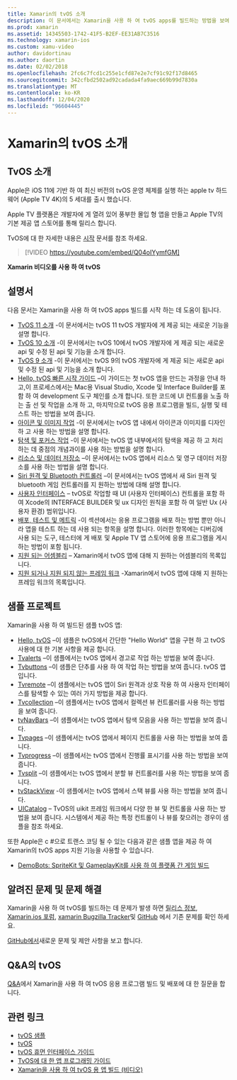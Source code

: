 ```yaml
---
title: Xamarin의 tvOS 소개
description: 이 문서에서는 Xamarin을 사용 하 여 tvOS apps를 빌드하는 방법을 보여 주는 다양 한 가이드 및 샘플에 연결 합니다. 이 가이드에서는 사용자 인터페이스 개발, 데이터 저장소, 아이콘 등의 다양 한 기능에 대해 설명 합니다.
ms.prod: xamarin
ms.assetid: 14345503-1742-41F5-B2EF-EE31AB7C3516
ms.technology: xamarin-ios
ms.custom: xamu-video
author: davidortinau
ms.author: daortin
ms.date: 02/02/2018
ms.openlocfilehash: 2fc6c7fcd1c255e1cfd87e2e7cf91c92f17d8465
ms.sourcegitcommit: 342cfbd2502ad92cadada4fa9aec669b99d7830a
ms.translationtype: MT
ms.contentlocale: ko-KR
ms.lasthandoff: 12/04/2020
ms.locfileid: "96604445"
---
```

# <a name="introduction-to-tvos-in-xamarin"></a>Xamarin의 tvOS 소개

## <a name="introducing-tvos"></a>TvOS 소개

Apple은 iOS 11에 기반 하 여 최신 버전의 tvOS 운영 체제를 실행 하는 apple tv 하드웨어 (Apple TV 4K)의 5 세대를 출시 했습니다.

Apple TV 플랫폼은 개발자에 게 열려 있어 풍부한 몰입 형 앱을 만들고 Apple TV의 기본 제공 앱 스토어를 통해 릴리스 합니다.

TvOS에 대 한 자세한 내용은 [시작](~/ios/tvos/get-started/index.md) 문서를 참조 하세요.

> [!VIDEO https://youtube.com/embed/Q04oIYymfGM]

**Xamarin 비디오를 사용 하 여 tvOS**

## <a name="documentation"></a>설명서

다음 문서는 Xamarin을 사용 하 여 tvOS apps 빌드를 시작 하는 데 도움이 됩니다.

- [TvOS 11 소개](~/ios/tvos/platform/introduction-to-tvos11.md) -이 문서에서는 tvOS 11 tvOS 개발자에 게 제공 되는 새로운 기능을 설명 합니다.
- [TvOS 10 소개](~/ios/tvos/platform/introduction-to-tvos10/index.md) -이 문서에서는 tvOS 10에서 tvOS 개발자에 게 제공 되는 새로운 api 및 수정 된 api 및 기능을 소개 합니다.
- [TvOS 9 소개](~/ios/tvos/platform/tvos9.md) -이 문서에서는 tvOS 9의 tvOS 개발자에 게 제공 되는 새로운 api 및 수정 된 api 및 기능을 소개 합니다.
- [Hello, tvOS 빠른 시작 가이드](~/ios/tvos/get-started/hello-tvos.md) –이 가이드는 첫 tvOS 앱을 만드는 과정을 안내 하 고,이 프로세스에서는 Mac용 Visual Studio, Xcode 및 Interface Builder를 포함 하 여 development 도구 체인를 소개 합니다. 또한 코드에 UI 컨트롤을 노출 하는 출 선 및 작업을 소개 하 고, 마지막으로 tvOS 응용 프로그램을 빌드, 실행 및 테스트 하는 방법을 보여 줍니다.
- [아이콘 및 이미지 작업](~/ios/tvos/app-fundamentals/icons-images.md) -이 문서에서는 tvOS 앱 내에서 아이콘과 이미지를 디자인 하 고 사용 하는 방법을 설명 합니다.
- [탐색 및 포커스 작업](~/ios/tvos/app-fundamentals/navigation-focus.md) -이 문서에서는 tvOS 앱 내부에서의 탐색을 제공 하 고 처리 하는 데 중점의 개념과이를 사용 하는 방법을 설명 합니다.
- [리소스 및 데이터 저장소](~/ios/tvos/app-fundamentals/resources-data-storage.md) –이 문서에서는 tvOS 앱에서 리소스 및 영구 데이터 저장소를 사용 하는 방법을 설명 합니다.
- [Siri 원격 및 Bluetooth 컨트롤러](~/ios/tvos/platform/remote-bluetooth.md) –이 문서에서는 tvOS 앱에서 새 Siri 원격 및 bluetooth 게임 컨트롤러를 지 원하는 방법에 대해 설명 합니다.
- [사용자 인터페이스](~/ios/tvos/user-interface/index.md) – tvOS로 작업할 때 UI (사용자 인터페이스) 컨트롤을 포함 하 여 Xcode의 INTERFACE BUILDER 및 ux 디자인 원칙을 포함 하 여 일반 Ux (사용자 환경) 범위입니다.
- [배포, 테스트 및 메트릭](~/ios/tvos/deploy-test/index.md) -이 섹션에서는 응용 프로그램을 배포 하는 방법 뿐만 아니라 앱을 테스트 하는 데 사용 되는 항목을 설명 합니다. 이러한 항목에는 디버깅에 사용 되는 도구, 테스터에 게 배포 및 Apple TV 앱 스토어에 응용 프로그램을 게시 하는 방법이 포함 됩니다.
- [지원 되는 어셈블리](~/ios/tvos/internals/assemblies.md) – Xamarin에서 tvOS 앱에 대해 지 원하는 어셈블리의 목록입니다.
- [지원 되거나 지원 되지 않는 프레임 워크](~/ios/tvos/internals/frameworks.md) -Xamarin에서 tvOS 앱에 대해 지 원하는 프레임 워크의 목록입니다.

## <a name="sample-projects"></a>샘플 프로젝트

Xamarin을 사용 하 여 빌드된 샘플 tvOS 앱:

- [Hello, tvOS](/samples/xamarin/ios-samples/tvos-hello-tvos) –이 샘플은 tvOS에서 간단한 "Hello World" 앱을 구현 하 고 tvOS 사용에 대 한 기본 사항을 제공 합니다.
- [Tvalerts](/samples/xamarin/ios-samples/tvos-tvalerts) –이 샘플에서는 tvOS 앱에서 경고로 작업 하는 방법을 보여 줍니다.
- [Tvbuttons](/samples/xamarin/ios-samples/tvos-tvbuttons) –이 샘플은 단추를 사용 하 여 작업 하는 방법을 보여 줍니다. tvOS 앱입니다.
- [Tvremote](/samples/xamarin/ios-samples/tvos-tvremote) –이 샘플에서는 tvOS 앱이 Siri 원격과 상호 작용 하 여 사용자 인터페이스를 탐색할 수 있는 여러 가지 방법을 제공 합니다.
- [Tvcollection](/samples/xamarin/ios-samples/tvos-tvcollection) –이 샘플에서는 tvOS 앱에서 컬렉션 뷰 컨트롤러를 사용 하는 방법을 보여 줍니다.
- [tvNavBars](/samples/xamarin/ios-samples/tvos-tvnavbars) –이 샘플에서는 tvOS 앱에서 탐색 모음을 사용 하는 방법을 보여 줍니다.
- [Tvpages](/samples/xamarin/ios-samples/tvos-tvpages) –이 샘플에서는 tvOS 앱에서 페이지 컨트롤을 사용 하는 방법을 보여 줍니다.
- [Tvprogress](/samples/xamarin/ios-samples/tvos-tvprogress) –이 샘플에서는 tvOS 앱에서 진행률 표시기를 사용 하는 방법을 보여 줍니다.
- [Tvsplit](/samples/xamarin/ios-samples/tvos-tvsplit) –이 샘플에서는 tvOS 앱에서 분할 뷰 컨트롤러를 사용 하는 방법을 보여 줍니다.
- [tvStackView](/samples/xamarin/ios-samples/tvos-tvstackview) -이 샘플에서는 tvOS 앱에서 스택 뷰를 사용 하는 방법을 보여 줍니다.
- [UICatalog](/samples/xamarin/ios-samples/tvos-uicatalog) – TvOS의 uikit 프레임 워크에서 다양 한 뷰 및 컨트롤을 사용 하는 방법을 보여 줍니다. 시스템에서 제공 하는 특정 컨트롤이 나 뷰를 찾으려는 경우이 샘플을 참조 하세요.

또한 Apple은 c #으로 트랜스 코딩 될 수 있는 다음과 같은 샘플 앱을 제공 하 여 Xamarin의 tvOS apps 지원 기능을 사용할 수 있습니다.

- [DemoBots: SpriteKit 및 GameplayKit를 사용 하 여 플랫폼 간 게임 빌드](https://developer.apple.com/library/prerelease/tvos/samplecode/DemoBots/)

## <a name="known-issues-and-troubleshooting"></a>알려진 문제 및 문제 해결

Xamarin을 사용 하 여 tvOS를 빌드하는 데 문제가 발생 하면 [릴리스 정보](/xamarin/ios/release-notes/), [Xamarin.ios 포럼](https://forums.xamarin.com/categories/ios), [xamarin Bugzilla Tracker](https://bugzilla.xamarin.com/query.cgi?product=iOS)및 [GitHub](https://github.com/xamarin/xamarin-macios/issues) 에서 기존 문제를 확인 하세요.

[GitHub에서](https://github.com/xamarin/xamarin-macios/issues)새로운 문제 및 제안 사항을 보고 합니다.

## <a name="xamarintvos-on-qa"></a>Q&A의 tvOS 

[Q&A](/answers/topics/dotnet-tvos.html)에서 Xamarin을 사용 하 여 tvOS 응용 프로그램 빌드 및 배포에 대 한 질문을 합니다.

## <a name="related-links"></a>관련 링크

- [tvOS 샘플](/samples/browse/?products=xamarin&term=Xamarin.iOS%2btvOS)
- [tvOS](https://developer.apple.com/tvos/)
- [tvOS 휴먼 인터페이스 가이드](https://developer.apple.com/tvos/human-interface-guidelines/)
- [TvOS에 대 한 앱 프로그래밍 가이드](https://developer.apple.com/library/prerelease/tvos/documentation/General/Conceptual/AppleTV_PG/)
- [Xamarin을 사용 하 여 tvOS 용 앱 빌드 (비디오)](https://university.xamarin.com/lightninglectures/tvos-with-xamarin)
